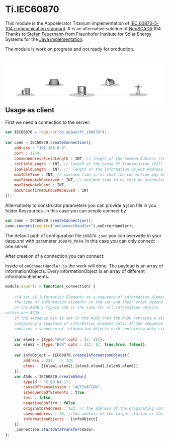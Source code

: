 Ti.IEC60870
===========

This module is the Appcelerator Titanium implementation of [IEC 60870-5-104 communication standard](https://en.wikipedia.org/wiki/IEC_60870-5). It is an alternative solution of [NeoSCADA](https://wiki.eclipse.org/EclipseNeoSCADA/IEC60870).104
Thanks to [Stefan Feuerhahn](http://birea.infai.org/referenten/stefan-feuerhahn-fraunhofer-institut-fur-solare-energiesysteme-ise/) from Fraunhofer Institute for Solar Energy Systems for the [Java implementation](https://www.openmuc.org/iec-60870-5-104/user-guide/). 

The module is work on progress and not ready for production.

![](https://raw.githubusercontent.com/AppWerft/Ti.IEC60870/master/logo.png)
Usage as client
---------------

First we need a connection to the server:

```javascript
var IEC60870 = require("de.appwerft.j60870");

var conn = IEC60870.createConnection({
	address : "192.168.0.3",
	port : 1234,
	commonAddressFieldLength : INT, // length of the Common Address (CA) field of the ASDU
	cotFieldLength : INT, // length of the Cause Of Transmission (COT) field of the ASDU
	ioaFieldLength : INT, //  length of the Information Object Address (IOA) field of the ASDU
	maxIdleTime : INT, // maximum time in ms that the connection may be idle before sending a test frame
	maxTimeNoAckReceived : INT, // maximum time in ms that no acknowledgement has been received (for I-Frames or Test-Frames) before actively closing the connection. 
	maxTimeNoAckSent : INT,
	maxUnconfirmedIPdusReceived : INT
});
```

Alternatively to constructor parameters you can provide a json file in you folder Ressources. In this case you can simple connect by
```javascript
var conn = IEC60870.createConnection();
conn.connect(require("onConnectHandler"),onErrorHandler);
```
The default path of configuration file `j60870.json` you can overwrite  in your tiapp.xml with parameter `J60870_PATH`. In this case you can only connect one server.  

After creation of a connection you can connect:


Inside of `onConnectHandler.js` the work will done. The payload is an array of informationObjects. Every informationObject is an array of different informationElements. 
```javascript
module.exports = function(_connection) {

    /*A set of Information Elements or a sequence of information element sets. 
    The type of information elements in the set and their order depend 
    on the ASDU's TypeId and is the same for all information objects 
within one ASDU. 
    If the sequence bit is set in the ASDU then the ASDU contains a single Information Object 
    containing a sequence of information element sets. If the sequence bit is not set the ASDU 
    contains a sequence of information objects each containing only single information elements sets.*/
    
    var elem1 = {type:"AFQ",opts : [3, 18]};
    var elem2 = {type:"BCR",opts : [31, 17, true,true, false]};
    
    var infoObject = IEC60870.createInformationObject({
        address : 234,  // IOA
        elems : [[elem1,elem2],[elem3,elem4],[elem5,elem6]]
    });
    var ASdu = IEC60870.createASdu({
        typeId : "C_BO_NA_1",
        causeOfTransmission : "ACTIVATION",
        isSequenceOfElements : true,
        test : false,
        negativeConfirm : false
        originatorAddress : 123, // the address of the originating controlling station so that responses can be routed back to it
        commonAddress : 23, //the address of the target station or the broadcast address.
        informationObjects : [infoObject]    
    });
    _connection.startDataTransfer(ASdu);
};

```
